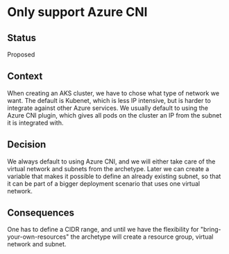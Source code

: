 # Only support Azure CNI

## Status

Proposed

## Context

When creating an AKS cluster, we have to chose what type of network we want. The default is Kubenet, which is less IP intensive, but is harder to integrate against other Azure services. We usually default to using the Azure CNI plugin, which gives all pods on the cluster an IP from the subnet it is integrated with.

## Decision

We always default to using Azure CNI, and we will either take care of the virtual network and subnets from the archetype. Later we can create a variable that makes it possible to define an already existing subnet, so that it can be part of a bigger deployment scenario that uses one virtual network.

## Consequences

One has to define a CIDR range, and until we have the flexibility for "bring-your-own-resources" the archetype will create a resource group, virtual network and subnet.
